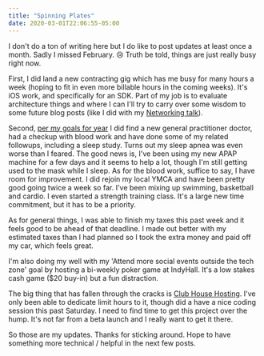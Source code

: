 ```yaml
---
title: "Spinning Plates"
date: 2020-03-01T22:06:55-05:00
---
```


I don't do a ton of writing here but I do like to post updates at least once a month. Sadly I missed February. 😢 Truth be told, things are just really busy right now. 

First, I did land a new contracting gig which has me busy for many hours a week (hoping to fit in even more billable hours in the coming weeks). It's iOS work, and specifically for an SDK. Part of my job is to evaluate architecture things and where I can I'll try to carry over some wisdom to some future blog posts (like I did with my [Networking talk](http://mikezornek.com/posts/2019/1/designing-a-modern-swift-network-stack-video-and-slides/)).

Second, [per my goals for year](http://mikezornek.com/posts/2020/1/2019-accomplishments-and-2020-goals/) I did find a new general practitioner doctor, had a checkup with blood work and have done some of my related followups, including a sleep study. Turns out my sleep apnea was even worse than I feared. The good news is, I've been using my new APAP machine for a few days and it seems to help a lot, though I'm still getting used to the mask while I sleep. As for the blood work, suffice to say, I have room for improvement. I did rejoin my local YMCA and have been pretty good going twice a week so far. I've been mixing up swimming, basketball and cardio. I even started a strength training class. It's a large new time commitment, but it has to be a priority.

As for general things, I was able to finish my taxes this past week and it feels good to be ahead of that deadline. I made out better with my estimated taxes than I had planned so I took the extra money and paid off my car, which feels great. 

I'm also doing my well with my 'Attend more social events outside the tech zone' goal by hosting a bi-weekly poker game at IndyHall. It's a low stakes cash game ($20 buy-in) but a fun distraction.

The big thing that has fallen through the cracks is [Club House Hosting](http://clubhouse.host/). I've only been able to dedicate limit hours to it, though did a have a nice coding session this past Saturday. I need to find time to get this project over the hump. It's not far from a beta launch and I really want to get it there.

So those are my updates. Thanks for sticking around. Hope to have something more technical / helpful in the next few posts. 
